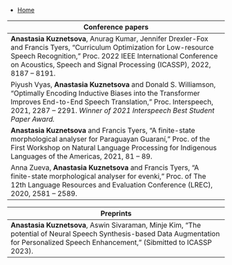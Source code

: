 - [Home](https://ana-kuznetsova.github.io/)


| Conference papers                                                                                                                                                                                                                                               |
|-----------------------------------------------------------------------------------------------------------------------------------------------------------------------------------------------------------------------------------------------------------------|
| **Anastasia Kuznetsova**, Anurag Kumar, Jennifer Drexler-Fox and Francis Tyers, “Curriculum Optimization for Low-resource Speech Recognition,” Proc. 2022 IEEE International Conference on Acoustics, Speech and Signal Processing (ICASSP), 2022, 8187 – 8191. |
| Piyush Vyas, **Anastasia Kuznetsova** and Donald S. Williamson, “Optimally Encoding Inductive Biases into the Transformer Improves End-to-End Speech Translation,” Proc. Interspeech, 2021, 2287 – 2291. *Winner of 2021 Interspeech Best Student Paper Award.* |
| **Anastasia Kuznetsova** and Francis Tyers, “A finite-state morphological analyser for Paraguayan Guaraní,” Proc. of the First Workshop on Natural Language Processing for Indigenous Languages of the Americas, 2021, 81 – 89.                                 |
| Anna Zueva, **Anastasia Kuznetsova** and Francis Tyers, “A finite-state morphological analyser for evenki,” Proc. of The 12th Language Resources and Evaluation Conference (LREC), 2020, 2581 – 2589.                                                           |



| Preprints                                                                                                                                                                                 |
|-------------------------------------------------------------------------------------------------------------------------------------------------------------------------------------------|
| **Anastasia Kuznetsova**, Aswin Sivaraman, Minje Kim, “The potential of Neural Speech Synthesis-based Data Augmentation for Personalized Speech Enhancement,” (Sibmitted to ICASSP 2023). |

